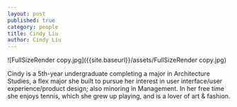 ```yaml
---
layout: post
published: true
category: people
title: Cindy Liu
author: Cindy Liu
---
```

![FullSizeRender copy.jpg]({{site.baseurl}}/assets/FullSizeRender copy.jpg)


Cindy is a 5th-year undergraduate completing a major in Architecture Studies, a flex major she built to pursue her interest in user interface/user experience/product design; also minoring in Management. In her free time she enjoys tennis, which she grew up playing, and is a lover of art & fashion.
